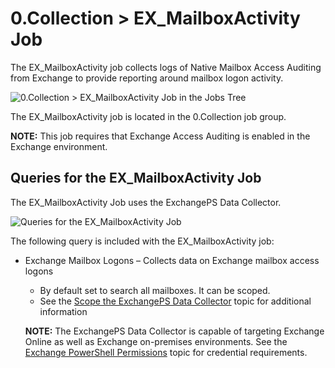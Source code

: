 # 0.Collection > EX_MailboxActivity Job

The EX_MailboxActivity job collects logs of Native Mailbox Access Auditing from Exchange to provide
reporting around mailbox logon activity.

![0.Collection > EX_MailboxActivity Job in the Jobs Tree](/img/product_docs/accessanalyzer/12.0/solutions/exchange/databases/collection/collectionjobstree.webp)

The EX_MailboxActivity job is located in the 0.Collection job group.

**NOTE:** This job requires that Exchange Access Auditing is enabled in the Exchange environment.

## Queries for the EX_MailboxActivity Job

The EX_MailboxActivity Job uses the ExchangePS Data Collector.

![Queries for the EX_MailboxActivity Job](/img/product_docs/accessanalyzer/12.0/solutions/exchange/mailboxes/logons/mailboxactivityquery.webp)

The following query is included with the EX_MailboxActivity job:

- Exchange Mailbox Logons – Collects data on Exchange mailbox access logons

    - By default set to search all mailboxes. It can be scoped.
    - See the
      [Scope the ExchangePS Data Collector](/docs/accessanalyzer/12.0/solutions/exchange/casmetrics/ex_aspolicies.md#scope-the-exchangeps-data-collector)
      topic for additional information

    **NOTE:** The ExchangePS Data Collector is capable of targeting Exchange Online as well as
    Exchange on-premises environments. See the
    [Exchange PowerShell Permissions](/docs/accessanalyzer/12.0/requirements/solutions/exchange/powershell.md)
    topic for credential requirements.
